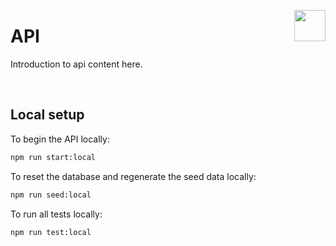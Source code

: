 <img src="https://www.jisc.ac.uk/sites/all/themes/jisc_clean/img/jisc-logo.svg" align="right" width=50 height=50/><h1 align="left">API</h1>

Introduction to api content here.

&nbsp;

## Local setup

To begin the API locally:

```bash
npm run start:local
```

To reset the database and regenerate the seed data locally:

```bash
npm run seed:local
```

To run all tests locally:

```bash
npm run test:local
```

